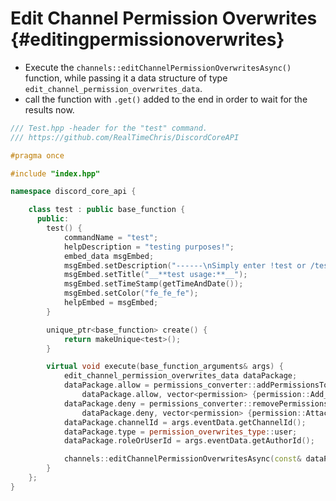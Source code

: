 Edit Channel Permission Overwrites {#editingpermissionoverwrites}
=============
- Execute the `channels::editChannelPermissionOverwritesAsync()` function, while passing it a data structure of type `edit_channel_permission_overwrites_data`.
- call the function with `.get()` added to the end in order to wait for the results now.

```cpp
/// Test.hpp -header for the "test" command.
/// https://github.com/RealTimeChris/DiscordCoreAPI

#pragma once

#include "index.hpp"

namespace discord_core_api {

	class test : public base_function {
	  public:
		test() {
			commandName = "test";
			helpDescription = "testing purposes!";
			embed_data msgEmbed;
			msgEmbed.setDescription("------\nSimply enter !test or /test!\n------");
			msgEmbed.setTitle("__**test usage:**__");
			msgEmbed.setTimeStamp(getTimeAndDate());
			msgEmbed.setColor("fe_fe_fe");
			helpEmbed = msgEmbed;
		}

		unique_ptr<base_function> create() {
			return makeUnique<test>();
		}

		virtual void execute(base_function_arguments& args) {
			edit_channel_permission_overwrites_data dataPackage;
			dataPackage.allow = permissions_converter::addPermissionsToString(
				dataPackage.allow, vector<permission> {permission::Add_Reactions, permission::Manage_Messages});
			dataPackage.deny = permissions_converter::removePermissionsFromString(
				dataPackage.deny, vector<permission> {permission::Attach_Files, permission::Embed_Links});
			dataPackage.channelId = args.eventData.getChannelId();
			dataPackage.type = permission_overwrites_type::user;
			dataPackage.roleOrUserId = args.eventData.getAuthorId();

			channels::editChannelPermissionOverwritesAsync(const& dataPackage).get();
		}
	};
}
```
